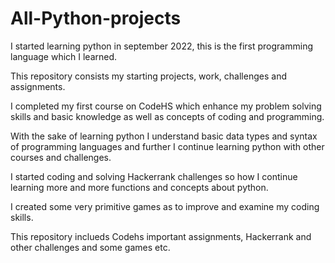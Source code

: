 # All-Python-projects

I started learning python in september 2022, this is the first programming language which I learned.

This repository consists my starting projects, work, challenges and assignments.

I completed my first course on CodeHS which enhance my problem solving skills and basic knowledge as well as concepts of coding and programming.

With the sake of learning python I understand basic data types and syntax of programming languages and further I continue learning python with other courses and challenges.

I started coding and solving Hackerrank challenges so how I continue learning more and more functions and concepts about python.

I created some very primitive games as to improve and examine my coding skills.

This repository inclueds Codehs important assignments, Hackerrank and other challenges and some games etc.


